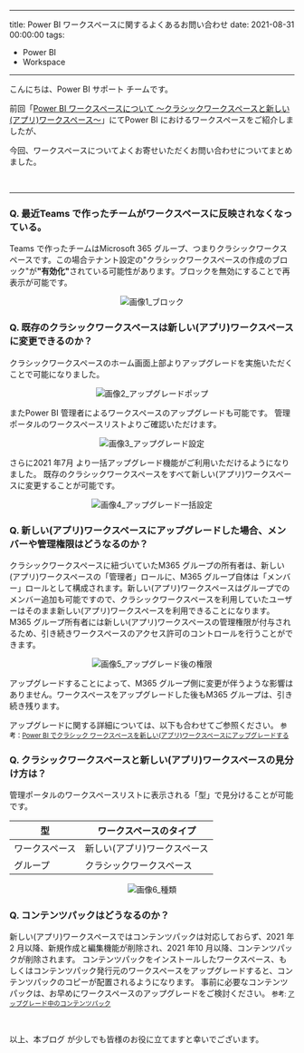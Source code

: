 
---
title: Power BI ワークスペースに関するよくあるお問い合わせ 
date: 2021-08-31 00:00:00 
tags:
  - Power BI
  - Workspace
---


こんにちは、Power BI サポート チームです。 

前回「[Power BI ワークスペースについて ～クラシックワークスペースと新しい(アプリ)ワークスペース～](https://jpbap-sqlbi.github.io/blog/powerbi/pbi_workspace_classic_and_app/)」にてPower BI におけるワークスペースをご紹介しましたが、 

今回、ワークスペースについてよくお寄せいただくお問い合わせについてまとめました。 


<br>

---

### Q. 最近Teams で作ったチームがワークスペースに反映されなくなっている。

Teams で作ったチームはMicrosoft 365 グループ、つまりクラシックワークスペースです。この場合テナント設定の"クラシックワークスペースの作成のブロック"が<b>"有効化"</b>されている可能性があります。ブロックを無効にすることで再表示が可能です。

<div align="center">
<img src="blog_workspace_006.png" alt="画像1_ブロック" title="画像1_ブロック">
</div>



### Q. 既存のクラシックワークスペースは新しい(アプリ)ワークスペースに変更できるのか？

クラシックワークスペースのホーム画面上部よりアップグレードを実施いただくことで可能になりました。

<div align="center">
<img src="blog_workspace_007.png" alt="画像2_アップグレードポップ" title="画像2_アップグレードポップ">
</div>


またPower BI 管理者によるワークスペースのアップグレードも可能です。
管理ポータルのワークスペースリストよりご確認いただけます。

<div align="center">
<img src="blog_workspace_008.png" alt="画像3_アップグレード設定" title="画像3_アップグレード設定">
</div>

さらに2021 年7月 より一括アップグレード機能がご利用いただけるようになりました。
既存のクラシックワークスペースをすべて新しい(アプリ)ワークスペースに変更することが可能です。

<div align="center">
<img src="blog_workspace_011.png" alt="画像4_アップグレード一括設定" title="画像4_アップグレード一括設定">
</div>

### Q. 新しい(アプリ)ワークスペースにアップグレードした場合、メンバーや管理権限はどうなるのか？

クラシックワークスペースに紐づいていたM365 グループの所有者は、新しい(アプリ)ワークスペースの「管理者」ロールに、M365 グループ自体は「メンバー」ロールとして構成されます。新しい(アプリ)ワークスペースはグループでのメンバー追加も可能ですので、クラシックワークスペースを利用していたユーザーはそのまま新しい(アプリ)ワークスペースを利用できることになります。M365 グループ所有者には新しい(アプリ)ワークスペースの管理権限が付与されるため、引き続きワークスペースのアクセス許可のコントロールを行うことができます。

<div align="center">
<img src="blog_workspace_009.png" alt="画像5_アップグレード後の権限" title="画像5_アップグレード後の権限">
</div>


アップグレードすることによって、M365 グループ側に変更が伴うような影響はありません。ワークスペースをアップグレードした後もM365 グループは、引き続き残ります。

アップグレードに関する詳細については、以下も合わせてご参照ください。
<span style="font-size: 80%; color: black;">参考：[Power BI でクラシック ワークスペースを新しい(アプリ)ワークスペースにアップグレードする](https://docs.microsoft.com/ja-jp/power-bi/collaborate-share/service-upgrade-workspaces)</span>

### Q. クラシックワークスペースと新しい(アプリ)ワークスペースの見分け方は？

管理ポータルのワークスペースリストに表示される「型」で見分けることが可能です。

| 型             | ワークスペースのタイプ   | 
| -------------- | ------------------------ | 
| ワークスペース | 新しい(アプリ)ワークスペース     | 
| グループ       | クラシックワークスペース | 

<div align="center">
<img src="blog_workspace_010.png" alt="画像6_種類" title="画像6_種類">
</div>


### Q. コンテンツパックはどうなるのか？

新しい(アプリ)ワークスペースではコンテンツパックは対応しておらず、2021 年2 月以降、新規作成と編集機能が削除され、2021 年10 月以降、コンテンツパックが削除されます。
コンテンツパックをインストールしたワークスペース、もしくはコンテンツパック発行元のワークスペースをアップグレードすると、コンテンツパックのコピーが配置されるようになります。
事前に必要なコンテンツパックは、お早めにワークスペースのアップグレードをご検討ください。
<span style="font-size: 80%; color: black;">参考: [アップグレード中のコンテンツパック](https://docs.microsoft.com/ja-jp/power-bi/collaborate-share/service-upgrade-workspaces#content-packs-during-upgrade)</span>

</br>

以上、本ブログ が少しでも皆様のお役に立てますと幸いでございます。
